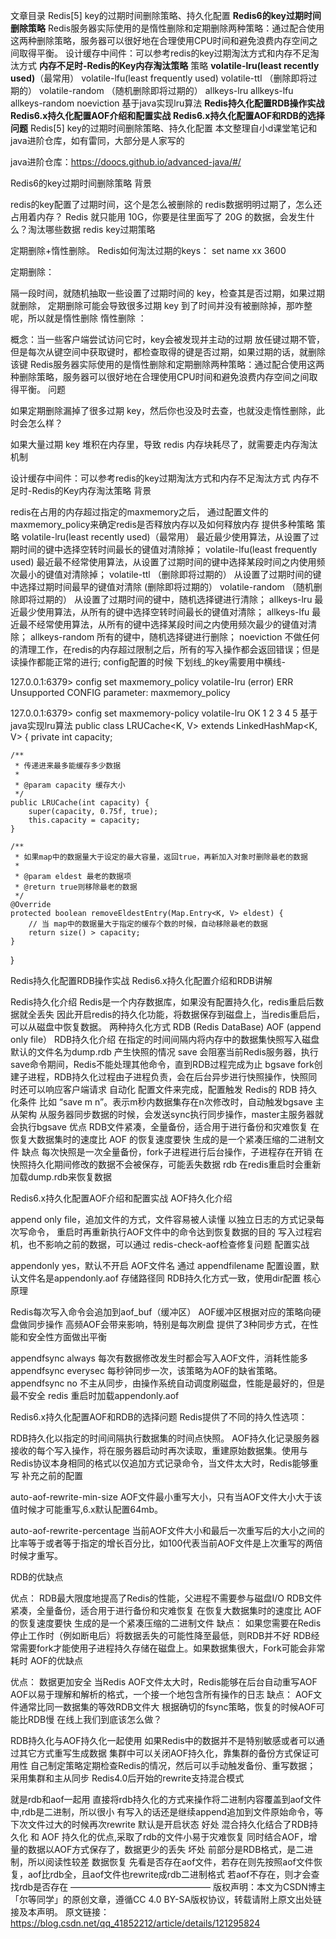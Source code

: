 文章目录
Redis[5] key的过期时间删除策略、持久化配置
**Redis6的key过期时间删除策略**
Redis服务器实际使用的是惰性删除和定期删除两种策略：通过配合使用这两种删除策略，服务器可以很好地在合理使用CPU时间和避免浪费内存空间之间取得平衡。
设计缓存中间件：可以参考redis的key过期淘汰方式和内存不足淘汰方式
**内存不足时-Redis的Key内存淘汰策略**
策略
**volatile-lru(least recently used)**（最常用）
volatile-lfu(least frequently used)
volatile-ttl （删除即将过期的）
volatile-random （随机删除即将过期的）
allkeys-lru
allkeys-lfu
allkeys-random
noeviction
基于java实现lru算法
**Redis持久化配置RDB操作实战**
**Redis6.x持久化配置AOF介绍和配置实战**
**Redis6.x持久化配置AOF和RDB的选择问题**
Redis[5] key的过期时间删除策略、持久化配置
本文整理自小d课堂笔记和java进阶仓库，如有雷同，大部分是人家写的

java进阶仓库：https://doocs.github.io/advanced-java/#/

Redis6的key过期时间删除策略
背景

redis的key配置了过期时间，这个是怎么被删除的
redis数据明明过期了，怎么还占用着内存？
Redis 就只能用 10G，你要是往里面写了 20G 的数据，会发生什么？淘汰哪些数据
redis key过期策略

定期删除+惰性删除。
Redis如何淘汰过期的keys： set name xx 3600

定期删除：

隔一段时间，就随机抽取一些设置了过期时间的 key，检查其是否过期，如果过期就删除，
定期删除可能会导致很多过期 key 到了时间并没有被删除掉，那咋整呢，所以就是惰性删除
惰性删除 ：

概念：当一些客户端尝试访问它时，key会被发现并主动的过期
放任键过期不管，但是每次从键空间中获取键时，都检查取得的键是否过期，如果过期的话，就删除该键
Redis服务器实际使用的是惰性删除和定期删除两种策略：通过配合使用这两种删除策略，服务器可以很好地在合理使用CPU时间和避免浪费内存空间之间取得平衡。
问题

如果定期删除漏掉了很多过期 key，然后你也没及时去查，也就没走惰性删除，此时会怎么样？

 如果大量过期 key 堆积在内存里，导致 redis 内存块耗尽了，就需要走内存淘汰机制

设计缓存中间件：可以参考redis的key过期淘汰方式和内存不足淘汰方式
内存不足时-Redis的Key内存淘汰策略
背景

redis在占用的内存超过指定的maxmemory之后，
通过配置文件的maxmemory_policy来确定redis是否释放内存以及如何释放内存
提供多种策略
策略
volatile-lru(least recently used)（最常用）
最近最少使用算法，从设置了过期时间的键中选择空转时间最长的键值对清除掉；
volatile-lfu(least frequently used)
最近最不经常使用算法，从设置了过期时间的键中选择某段时间之内使用频次最小的键值对清除掉；
volatile-ttl （删除即将过期的）
从设置了过期时间的键中选择过期时间最早的键值对清除 (删除即将过期的）
volatile-random （随机删除即将过期的）
从设置了过期时间的键中，随机选择键进行清除；
allkeys-lru
最近最少使用算法，从所有的键中选择空转时间最长的键值对清除；
allkeys-lfu
最近最不经常使用算法，从所有的键中选择某段时间之内使用频次最少的键值对清除；
allkeys-random
所有的键中，随机选择键进行删除；
noeviction
不做任何的清理工作，在redis的内存超过限制之后，所有的写入操作都会返回错误；但是读操作都能正常的进行;
config配置的时候 下划线_的key需要用中横线-

127.0.0.1:6379> config set maxmemory_policy volatile-lru
(error) ERR Unsupported CONFIG parameter: maxmemory_policy

127.0.0.1:6379> config set maxmemory-policy volatile-lru
OK
1
2
3
4
5
基于java实现lru算法
public class LRUCache<K, V> extends LinkedHashMap<K, V> {
    private int capacity;

    /**
     * 传递进来最多能缓存多少数据
     *
     * @param capacity 缓存大小
     */
    public LRUCache(int capacity) {
        super(capacity, 0.75f, true);
        this.capacity = capacity;
    }

    /**
     * 如果map中的数据量大于设定的最大容量，返回true，再新加入对象时删除最老的数据
     *
     * @param eldest 最老的数据项
     * @return true则移除最老的数据
     */
    @Override
    protected boolean removeEldestEntry(Map.Entry<K, V> eldest) {
        // 当 map中的数据量大于指定的缓存个数的时候，自动移除最老的数据
        return size() > capacity;
    }
}


Redis持久化配置RDB操作实战
Redis6.x持久化配置介绍和RDB讲解

Redis持久化介绍
Redis是一个内存数据库，如果没有配置持久化，redis重启后数据就全丢失
因此开启redis的持久化功能，将数据保存到磁盘上，当redis重启后，可以从磁盘中恢复数据。
两种持久化方式
RDB (Redis DataBase)
AOF (append only file）
RDB持久化介绍
在指定的时间间隔内将内存中的数据集快照写入磁盘
默认的文件名为dump.rdb
产生快照的情况
save
会阻塞当前Redis服务器，执行save命令期间，Redis不能处理其他命令，直到RDB过程完成为止
bgsave
fork创建子进程，RDB持久化过程由子进程负责，会在后台异步进行快照操作，快照同时还可以响应客户端请求
自动化
配置文件来完成，配置触发 Redis的 RDB 持久化条件
比如 “save m n”。表示m秒内数据集存在n次修改时，自动触发bgsave
主从架构
从服务器同步数据的时候，会发送sync执行同步操作，master主服务器就会执行bgsave
优点
RDB文件紧凑，全量备份，适合用于进行备份和灾难恢复
在恢复大数据集时的速度比 AOF 的恢复速度要快
生成的是一个紧凑压缩的二进制文件
缺点
每次快照是一次全量备份，fork子进程进行后台操作，子进程存在开销
在快照持久化期间修改的数据不会被保存，可能丢失数据
rdb 在redis重启时会重新加载dump.rdb来恢复数据

Redis6.x持久化配置AOF介绍和配置实战
AOF持久化介绍

append only file，追加文件的方式，文件容易被人读懂
以独立日志的方式记录每次写命令， 重启时再重新执行AOF文件中的命令达到恢复数据的目的
写入过程宕机，也不影响之前的数据，可以通过 redis-check-aof检查修复问题
配置实战

appendonly yes，默认不开启
AOF文件名 通过 appendfilename 配置设置，默认文件名是appendonly.aof
存储路径同 RDB持久化方式一致，使用dir配置
核心原理

Redis每次写入命令会追加到aof_buf（缓冲区）
AOF缓冲区根据对应的策略向硬盘做同步操作
高频AOF会带来影响，特别是每次刷盘
提供了3种同步方式，在性能和安全性方面做出平衡

appendfsync always
每次有数据修改发生时都会写入AOF文件，消耗性能多
appendfsync everysec
每秒钟同步一次，该策略为AOF的缺省策略。
appendfsync no
不主从同步，由操作系统自动调度刷磁盘，性能是最好的，但是最不安全
redis 重启时加载appendonly.aof

Redis6.x持久化配置AOF和RDB的选择问题
Redis提供了不同的持久性选项：

RDB持久化以指定的时间间隔执行数据集的时间点快照。
AOF持久化记录服务器接收的每个写入操作，将在服务器启动时再次读取，重建原始数据集。使用与Redis协议本身相同的格式以仅追加方式记录命令，当文件太大时，Redis能够重写
补充之前的配置

auto-aof-rewrite-min-size
AOF文件最小重写大小，只有当AOF文件大小大于该值时候才可能重写,6.x默认配置64mb。

auto-aof-rewrite-percentage
当前AOF文件大小和最后一次重写后的大小之间的比率等于或者等于指定的增长百分比，如100代表当前AOF文件是上次重写的两倍时候才重写。　

RDB的优缺点

优点：
RDB最大限度地提高了Redis的性能，父进程不需要参与磁盘I/O
RDB文件紧凑，全量备份，适合用于进行备份和灾难恢复
在恢复大数据集时的速度比 AOF 的恢复速度要快
生成的是一个紧凑压缩的二进制文件
缺点：
如果您需要在Redis停止工作时（例如断电后）将数据丢失的可能性降至最低，则RDB并不好
RDB经常需要fork才能使用子进程持久存储在磁盘上。如果数据集很大，Fork可能会非常耗时
AOF的优缺点

优点：
数据更加安全
当Redis AOF文件太大时，Redis能够在后台自动重写AOF
AOF以易于理解和解析的格式，一个接一个地包含所有操作的日志
缺点：
AOF文件通常比同一数据集的等效RDB文件大
根据确切的fsync策略，恢复的时候AOF可能比RDB慢
在线上我们到底该怎么做？

RDB持久化与AOF持久化一起使用
如果Redis中的数据并不是特别敏感或者可以通过其它方式重写生成数据
集群中可以关闭AOF持久化，靠集群的备份方式保证可用性
自己制定策略定期检查Redis的情况，然后可以手动触发备份、重写数据；
采用集群和主从同步
Redis4.0后开始的rewrite支持混合模式

就是rdb和aof一起用
直接将rdb持久化的方式来操作将二进制内容覆盖到aof文件中,rdb是二进制，所以很小
有写入的话还是继续append追加到文件原始命令，等下次文件过大的时候再次rewrite
默认是开启状态
好处
混合持久化结合了RDB持久化 和 AOF 持久化的优点,采取了rdb的文件小易于灾难恢复
同时结合AOF，增量的数据以AOF方式保存了，数据更少的丢失
坏处
前部分是RDB格式，是二进制，所以阅读性较差
数据恢复
先看是否存在aof文件，若存在则先按照aof文件恢复，aof比rdb全，且aof文件也rewrite成rdb二进制格式
若aof不存在，则才会查找rdb是否存在
————————————————
版权声明：本文为CSDN博主「尔等同学」的原创文章，遵循CC 4.0 BY-SA版权协议，转载请附上原文出处链接及本声明。
原文链接：https://blog.csdn.net/qq_41852212/article/details/121295824